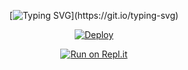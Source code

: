 <div align="center">

[![Typing SVG](https://readme-typing-svg.herokuapp.com?lines=lusiparayage+bota....+salli+deepam......)](https://git.io/typing-svg)

 </a>
</p>

<div align="center">

 </a>
</p>

  
[![Deploy](https://www.herokucdn.com/deploy/button.svg)](https://heroku.com/deploy?template=https://github.com/lkruwan/lusiyatabota) 
  
[![Run on Repl.it](https://repl.it/badge/github/quiec/whatsAlfa)](https://replit.com/@Farhandqz/JulieMwol)
  

